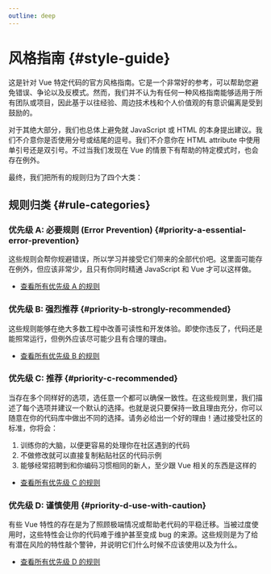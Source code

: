 ```yaml
---
outline: deep
---
```


# 风格指南 {#style-guide}

这是针对 Vue 特定代码的官方风格指南。它是一个非常好的参考，可以帮助您避免错误、争论以及反模式。然而，我们并不认为有任何一种风格指南能够适用于所有团队或项目，因此基于以往经验、周边技术栈和个人价值观的有意识偏离是受到鼓励的。

对于其绝大部分，我们也总体上避免就 JavaScript 或 HTML 的本身提出建议。我们不介意你是否使用分号或结尾的逗号。我们不介意你在 HTML attribute 中使用单引号还是双引号。不过当我们发现在 Vue 的情景下有帮助的特定模式时，也会存在例外。

最终，我们把所有的规则归为了四个大类：

## 规则归类 {#rule-categories}

### 优先级 A: 必要规则 (Error Prevention) {#priority-a-essential-error-prevention}

这些规则会帮你规避错误，所以学习并接受它们带来的全部代价吧。这里面可能存在例外，但应该非常少，且只有你同时精通 JavaScript 和 Vue 才可以这样做。

- [查看所有优先级 A 的规则](./rules-essential)

### 优先级 B: 强烈推荐 {#priority-b-strongly-recommended}

这些规则能够在绝大多数工程中改善可读性和开发体验。即使你违反了，代码还是能照常运行，但例外应该尽可能少且有合理的理由。

- [查看所有优先级 B 的规则](./rules-strongly-recommended)

### 优先级 C: 推荐 {#priority-c-recommended}

当存在多个同样好的选项，选任意一个都可以确保一致性。在这些规则里，我们描述了每个选项并建议一个默认的选择。也就是说只要保持一致且理由充分，你可以随意在你的代码库中做出不同的选择。请务必给出一个好的理由！通过接受社区的标准，你将会：

1. 训练你的大脑，以便更容易的处理你在社区遇到的代码
2. 不做修改就可以直接复制粘贴社区的代码示例
3. 能够经常招聘到和你编码习惯相同的新人，至少跟 Vue 相关的东西是这样的

- [查看所有优先级 C 的规则](./rules-recommended)

### 优先级 D: 谨慎使用 {#priority-d-use-with-caution}

有些 Vue 特性的存在是为了照顾极端情况或帮助老代码的平稳迁移。当被过度使用时，这些特性会让你的代码难于维护甚至变成 bug 的来源。这些规则是为了给有潜在风险的特性敲个警钟，并说明它们什么时候不应该使用以及为什么。

- [查看所有优先级 D 的规则](./rules-use-with-caution)
